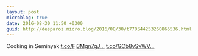 ```yaml
---
layout: post
microblog: true
date: 2016-08-30 11:50 +0300
guid: http://desparoz.micro.blog/2016/08/30/t770544253260865536.html
---
```

Cooking in Seminyak [t.co/Fj3Mgn7gJ...](https://t.co/Fj3Mgn7gJH) [t.co/GCb8vSvWV...](https://t.co/GCb8vSvWV7)

